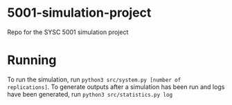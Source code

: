 # 5001-simulation-project
Repo for the SYSC 5001 simulation project

# Running
To run the simulation, run `python3 src/system.py [number of replications]`.
To generate outputs after a simulation has been run and logs have been generated, run `python3 src/statistics.py log`

